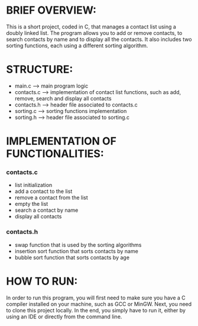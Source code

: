 # BRIEF OVERVIEW:
This is a short project, coded in C, that manages a contact list using a doubly linked list. The program allows you to add or remove contacts, to search contacts by name and to display all the contacts. It also includes two sorting functions, each using a different sorting algorithm. <br/>


# STRUCTURE:
- main.c --> main program logic
- contacts.c --> implementation of contact list functions, such as add, remove, search and display all contacts
- contacts.h --> header file associated to contacts.c
- sorting.c --> sorting functions implementation
- sorting.h --> header file associated to sorting.c


# IMPLEMENTATION OF FUNCTIONALITIES:
### contacts.c
- list initialization 
- add a contact to the list
- remove a contact from the list
- empty the list
- search a contact by name
- display all contacts

### contacts.h
- swap function that is used by the sorting algorithms
- insertion sort function that sorts contacts by name
- bubble sort function that sorts contacts by age


# HOW TO RUN:
In order to run this program, you will first need to make sure you have a C compiler installed on your machine, such as GCC or MinGW. Next, you need to clone this project locally. In the end, you simply have to run it, either by using an IDE or directly from the command line. <br/>
